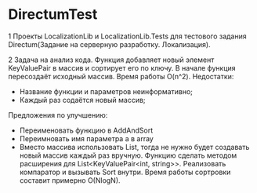 # DirectumTest
1 Проекты LocalizationLib и LocalizationLib.Tests для тестового задания Directum(Задание на серверную разработку. Локализация).

2 Задача на анализ кода.
Функция добавляет новый элемент KeyValuePair в массив и сортирует его по ключу. В начале функция пересоздаёт исходный массив. Время работы O(n^2).
Недостатки:
  - Название функции и параметров неинформативно;
  - Каждый раз содаётся новый массив;
  
Предложения по улучшению:
  - Переименовать функцию в AddAndSort
  - Переимновать имя параметра a в array
  - Вместо массива использовать List, тогда не нужно будет создавать новый массив каждый раз вручную.  Функцию сделать методом расширения для List<KeyValuePair<int, string>>. Реализовать компаратор и вызывать Sort внутри. Время работы сортровки составит примерно O(NlogN).
    
 
